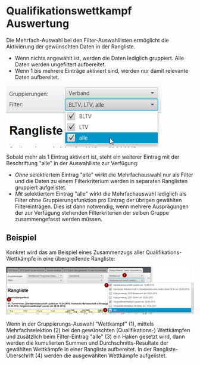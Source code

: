 # Qualifikationswettkampf Auswertung

Die Mehrfach-Auswahl bei den Filter-Auswahllisten ermöglicht die Aktivierung der gewünschten Daten in der Rangliste.

* Wenn nichts angewählt ist, werden die Daten lediglich gruppiert. Alle Daten werden ungefiltert aufbereitet.
* Wenn 1 bis mehrere Einträge aktiviert sind, werden nur damit relevante Daten aufbereitet.

![](../.gitbook/assets/rangliste-extended-filter-detail.png)

Sobald mehr als 1 Eintrag aktiviert ist, steht ein weiterer Eintrag mit der Beschriftung "alle" in der Auswahlliste zur Verfügung:

* _Ohne_ selektiertem Eintrag "alle" wirkt die Mehrfachauswahl nur als Filter und die Daten zu einem Filterkriterium werden in separaten Ranglisten gruppiert aufgelistet.
* _Mit_ selektiertem Eintrag "alle" wirkt die Mehrfachauswahl lediglich als Filter ohne Gruppierungsfunktion pro Eintrag der übrigen gewählten Filtereinträgen. Dies ist dann notwendig, wenn mehrere Ausprägungen der zur Verfügung stehenden Filterkriterien der selben Gruppe zusammengefasst werden müssen.

## Beispiel

Konkret wird das am Beispiel eines Zusammenzugs aller Qualifikations-Wettkämpfe in eine übergreifende Rangliste:

![](../.gitbook/assets/rangliste-extended-filter.png)

Wenn in der Gruppierungs-Auswahl "Wettkampf" \(1\), mittels Mehrfachselektion \(2\) bei den gewünschten \(Qualifikations-\) Wettkämpfen und zusätzlich beim Filter-Eintrag "alle" \(3\) ein Haken gesetzt wird, dann werden die kumulierten Summen und Durchschnitts-Resultate der gewählten Wettkämpfe in einer Rangliste aufbereitet. In der Rangliste-Überschrift \(4\) werden die ausgewählten Wettkämpfe aufgelistet.

